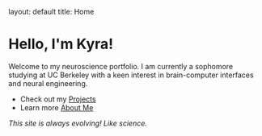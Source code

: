 layout: default
title: Home

# Hello, I'm Kyra!

Welcome to my neuroscience portfolio. I am currently a sophomore studying at UC Berkeley with a keen interest in brain-computer interfaces and neural engineering.

- Check out my [Projects](./projects.html)
- Learn more [About Me](./about.html)

*This site is always evolving! Like science.*
